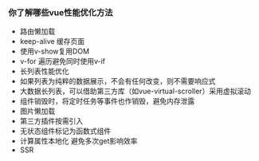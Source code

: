 ### 你了解哪些vue性能优化方法
- 路由懒加载
- keep-alive 缓存页面
- 使用v-show复用DOM
- v-for 遍历避免同时使用v-if
- 长列表性能优化
- 如果列表为纯粹的数据展示，不会有任何改变，则不需要响应式
- 大数据长列表，可以借助第三方库（如vue-virtual-scroller）采用虚拟滚动
- 组件销毁时，将定时任务等事件也作销毁，避免内存泄露
- 图片懒加载
- 第三方插件按需引入
- 无状态组件标记为函数式组件
- 计算属性本地化 避免多次get影响效率
- SSR
